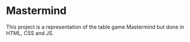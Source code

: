 # Mastermind
This project is a representation of the table game Mastermind but done in HTML, CSS and JS.
